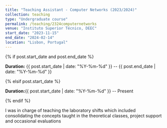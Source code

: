 ```yaml
---
title: "Teaching Assistant - Computer Networks (2023/2024)"
collection: teaching
type: "Undergraduate course"
permalink: /teaching/2324computernetworks
venue: "Instituto Superior Técnico, DEEC"
start_date: "2023-11-15"
end_date: "2024-02-14"
location: "Lisbon, Portugal"
---
```



{% if post.start_date and post.end_date %}
            <p><strong>Duration:</strong>
              {{ post.start_date | date: "%Y-%m-%d" }} -- {{ post.end_date | date: "%Y-%m-%d" }}</p>
{% elsif post.start_date %}
            <p><strong>Duration:</strong>{{ post.start_date | date: "%Y-%m-%d" }} -- Present</p>
{% endif %}

I was in charge of teaching the laboratory shifts which included consolidating the concepts taught in the theoretical classes, project support and occasional evaluations
